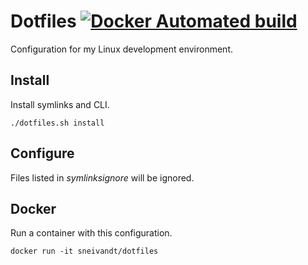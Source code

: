 # Dotfiles [![Docker Automated build](https://img.shields.io/docker/automated/sneivandt/dotfiles.svg)](https://hub.docker.com/r/sneivandt/dotfiles/)

Configuration for my Linux development environment.

## Install

Install symlinks and CLI.

```
./dotfiles.sh install
```

## Configure

Files listed in *symlinksignore* will be ignored.

## Docker

Run a container with this configuration.

```
docker run -it sneivandt/dotfiles
```
